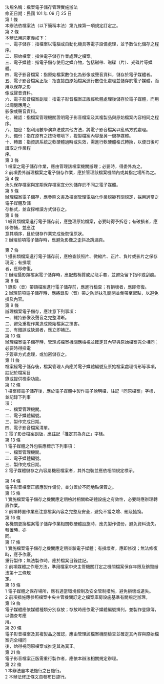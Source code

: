 法規名稱：檔案電子儲存管理實施辦法  
修正日期：民國 101 年 09 月 25 日  
第 1 條  
本辦法依檔案法（以下簡稱本法）第九條第一項規定訂定之。  
第 2 條  
本辦法用詞定義如下：  
一、電子儲存：指檔案以電腦或自動化機具等電子設備處理，並予數位化儲存之程序。  
二、原始檔案：指供電子儲存作業處理之檔案。  
三、電子媒體：指電子儲存使用之媒介物，包括磁帶、磁碟（片）、光碟片等媒體。  
四、電子影音檔案：指原始檔案數位化為影像或聲音資料，儲存於電子媒體者。  
五、電子影音檔案正版：指直接由原始檔案進行數位化處理並儲存於電子媒體，而用以保存之影  
像或聲音資料。  
六、電子影音檔案副版：指電子影音檔案正版經軟體處理後儲存於電子媒體，而用以調閱應用之  
影像或聲音資料。  
七、確認：指檔案管理機關證明電子影音檔案及其複製品與原始檔案內容相同之程序。  
八、加密：指利用數學演算法或其他方法，將電子影音檔案以亂碼方式處理。  
九、備份：指在原有之技術環境下，複製檔案內容至另一儲存媒體。  
十、轉置：指資訊系統之軟硬體過時或失效，需進行軟硬體格式轉換，以便日後可讀取之作業程  
序。  
第 3 條  
1 檔案之電子儲存作業，應由管理該檔案機關辦理；必要時，得委外為之。  
2 前項委外辦理檔案之電子儲存作業，應於管理該檔案機關內或其指定場所為之。  
第 4 條  
永久保存檔案與定期保存檔案宜分別儲存於不同之電子媒體。  
第 5 條  
辦理檔案電子儲存，應參照文書及檔案管理電腦化作業規範有關規定，採用適當之電子媒體及儲  
存格式，並宜採唯讀方式儲存之。  
第 6 條  
1 紙質類檔案進行電子儲存前，應整理原始檔案，必要時得予拆卷；有破損者，應即修補，並應注  
意其順序，且於儲存作業完成後恢復原狀。  
2 辦理前項電子儲存時，應避免影像之歪斜及跳漏頁。  


第 7 條  
1 攝影類檔案進行電子儲存前，應檢查該照片、微縮片、正片、負片或影片之保存現況；有損壞  
者，應即修復。  
2 辦理攝影類檔案電子儲存時，應配戴棉質或尼龍手套，並避免留下指印或刮痕。  
第 8 條  
1 錄影（音）帶類檔案進行電子儲存前，應進行檢查；有損壞者，應即修復。  
2 辦理前項電子儲存時，應將錄影（音）帶之防誤抹孔關閉並倒帶至起點，以避免損及內容。  
第 9 條  
辦理檔案電子儲存，應注意下列事項：  
一、維持影像及聲音之完整清晰。  
二、避免重複作業造成原始檔案之損害。  
三、有錯誤或缺漏者，應立即補正。  
第 10 條  
辦理檔案電子儲存時，管理該檔案機關應檢視並確定其內容與原始檔案完全相同；必要時得採電  
子簽章方式處理，或加密儲存之。  
第 11 條  
檔案經電子儲存後，檔案管理人員應將電子媒體編號及原始檔案處理情形等事項，註記於檔案目  
錄或提供檢索功能。  
第 12 條  
1 檔案經電子儲存後，應於電子媒體中製作電子說明檔，註記「同原檔案」字樣，並記錄下列事  
項：  
一、檔案管理機關。  
二、電子媒體編號。  
三、製作完成日期。  
四、電子影音檔案清單。  
2 電子影音檔案副版，應註記「推定其為真正」字樣。  
第 13 條  
1 電子媒體之外包裝應標示下列事項：  
一、檔案管理機關。  
二、電子媒體編號。  
三、製作完成日期。  
2 電子媒體儲存之內容屬機密檔案者，其外包裝並應依相關規定標示。  


第 14 條  
電子影音檔案正版應製作備份，並分置於不同地點保管之。  
第 15 條  
1 實施檔案電子儲存之機關應定期檢討相關軟硬體設施之有效性，必要時應辦理轉置作業。  
2 前項轉置作業應注意檔案內容之完整及安全，避免不當之增、刪及抽換。  
第 16 條  
各機關更換檔案電子儲存作業相關軟硬體設施時，應先製作備份，避免資料流失。轉置時，亦  
同。  
第 17 條  
1 實施檔案電子儲存之機關應定期查驗電子媒體；有損壞者，應即修復；無法修復時，應予作廢，  
重行製作；無法製作時，應於檔案目錄註記。  
2 前項媒體之作廢方法，準用檔案中央主管機關訂定之機關檔案保存年限及銷毀辦法第十三條規  
定。  
第 18 條  
1 電子媒體之保存場所，應有適當環境控制及安全管制措施，避免損壞或遺失。  
2 前項措施應參照檔案中央主管機關訂定之檔案庫房設施基準有關規定辦理。  
第 19 條  
電子媒體應依媒體種類分別存放；存放時應依電子媒體編號排列，並製作登錄簿，以備查考應  
用。  
第 20 條  
電子影音檔案及其複製品之確認，應由管理該檔案機關檢查並確定其內容與原始檔案完全相同  
後，始得視同原檔案或推定其為真正。  
第 21 條  
電子影音檔案正版需重行製作者，應依本辦法相關規定辦理。  
第 22 條  
1 本辦法自本法施行之日施行。  
2 本辦法修正條文自發布日施行。  


